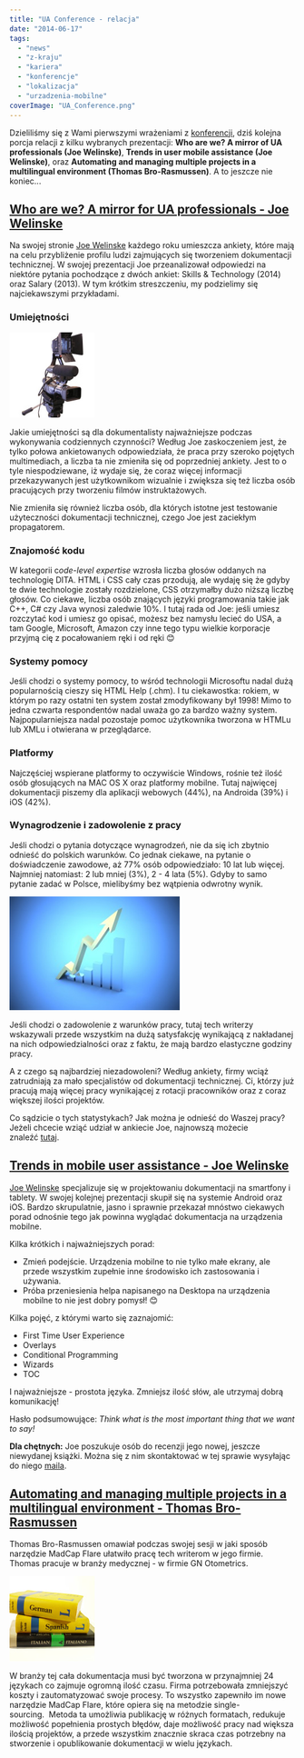 ```yaml
---
title: "UA Conference - relacja"
date: "2014-06-17"
tags:
  - "news"
  - "z-kraju"
  - "kariera"
  - "konferencje"
  - "lokalizacja"
  - "urzadzenia-mobilne"
coverImage: "UA_Conference.png"
---
```


Dzieliliśmy się z Wami pierwszymi wrażeniami z
[konferencji](http://techwriter.pl/ua-europe-conference-pierwsze-wrazenia/ "UA Europe Conference – pierwsze wrażenia"),
dziś kolejna porcja relacji z kilku wybranych prezentacji: **Who are we? A
mirror of UA professionals (Joe Welinske)**, **Trends in user mobile assistance
(Joe Welinske)**, oraz **Automating and managing multiple projects in a
multilingual environment (Thomas Bro-Rasmussen)**. A to jeszcze nie koniec...

## [Who are we? A mirror for UA professionals - Joe Welinske](http://www.uaeurope.com/conference/sessions.html#whoarewe)

Na swojej stronie [Joe Welinske](http://www.writersua.com/) każdego roku
umieszcza ankiety, które mają na celu przybliżenie profilu ludzi zajmujących się
tworzeniem dokumentacji technicznej. W swojej prezentacji Joe przeanalizował
odpowiedzi na niektóre pytania pochodzące z dwóch ankiet: Skills & Technology
(2014) oraz Salary (2013). W tym krótkim streszczeniu, my podzielimy się
najciekawszymi przykładami.

### Umiejętności

![OLYMPUS DIGITAL CAMERA](images/camera-150x150.jpg)

Jakie umiejętności są dla dokumentalisty najważniejsze podczas wykonywania
codziennych czynności? Według Joe zaskoczeniem jest, że tylko połowa
ankietowanych odpowiedziała, że praca przy szeroko pojętych multimediach, a
liczba ta nie zmieniła się od poprzedniej ankiety. Jest to o tyle
niespodziewane, iż wydaje się, że coraz więcej informacji przekazywanych jest
użytkownikom wizualnie i zwiększa się też liczba osób pracujących przy tworzeniu
filmów instruktażowych.

Nie zmieniła się również liczba osób, dla których istotne jest testowanie
użyteczności dokumentacji technicznej, czego Joe jest zaciekłym propagatorem.

### Znajomość kodu

W kategorii c*ode-level expertise* wzrosła liczba głosów oddanych na technologię
DITA. HTML i CSS cały czas przodują, ale wydaję się że gdyby te dwie technologie
zostały rozdzielone, CSS otrzymałby dużo niższą liczbę głosów. Co ciekawe,
liczba osób znających języki programowania takie jak C++, C# czy Java wynosi
zaledwie 10%. I tutaj rada od Joe: jeśli umiesz rozczytać kod i umiesz go
opisać, możesz bez namysłu lecieć do USA, a tam Google, Microsoft, Amazon czy
inne tego typu wielkie korporacje przyjmą cię z pocałowaniem ręki i od ręki 😊

### Systemy pomocy

Jeśli chodzi o systemy pomocy, to wśród technologii Microsoftu nadal dużą
popularnością cieszy się HTML Help (.chm). I tu ciekawostka: rokiem, w którym po
razy ostatni ten system został zmodyfikowany był 1998! Mimo to jedna czwarta
respondentów nadal uważa go za bardzo ważny system. Najpopularniejsza nadal
pozostaje pomoc użytkownika tworzona w HTMLu lub XMLu i otwierana w
przeglądarce.

### Platformy

Najczęściej wspierane platformy to oczywiście Windows, rośnie też ilość osób
głosujących na MAC OS X oraz platformy mobilne. Tutaj najwięcej dokumentacji
piszemy dla aplikacji webowych (44%), na Androida (39%) i iOS (42%).

### Wynagrodzenie i zadowolenie z pracy

Jeśli chodzi o pytania dotyczące wynagrodzeń, nie da się ich zbytnio odnieść do
polskich warunków. Co jednak ciekawe, na pytanie o doświadczenie zawodowe, aż
77% osób odpowiedziało: 10 lat lub więcej. Najmniej natomiast: 2 lub mniej (3%),
2 - 4 lata (5%). Gdyby to samo pytanie zadać w Polsce, mielibyśmy bez wątpienia
odwrotny wynik.

![chart](images/chart-300x200.jpg)

Jeśli chodzi o zadowolenie z warunków pracy, tutaj tech writerzy wskazywali
przede wszystkim na dużą satysfakcję wynikającą z nakładanej na nich
odpowiedzialności oraz z faktu, że mają bardzo elastyczne godziny pracy.

A z czego są najbardziej niezadowoleni? Według ankiety, firmy wciąż zatrudniają
za mało specjalistów od dokumentacji technicznej. Ci, którzy już pracują mają
więcej pracy wynikającej z rotacji pracowników oraz z coraz większej ilości
projektów.

Co sądzicie o tych statystykach? Jak można je odnieść do Waszej pracy? Jeżeli
chcecie wziąć udział w ankiecie Joe, najnowszą możecie
znaleźć [tutaj](https://www.surveymonkey.com/s/ua_tools_survey).

## [Trends in mobile user assistance - Joe Welinske](http://www.uaeurope.com/conference/sessions.html#mobileUAtrends)

[Joe Welinske](http://www.writersua.com/) specjalizuje się w projektowaniu
dokumentacji na smartfony i tablety. W swojej kolejnej prezentacji skupił się na
systemie Android oraz iOS. Bardzo skrupulatnie, jasno i sprawnie przekazał
mnóstwo ciekawych porad odnośnie tego jak powinna wyglądać dokumentacja na
urządzenia mobilne.

Kilka krótkich i najważniejszych porad:

- Zmień podejście. Urządzenia mobilne to nie tylko małe ekrany, ale przede
  wszystkim zupełnie inne środowisko ich zastosowania i używania.
- Próba przeniesienia helpa napisanego na Desktopa na urządzenia mobilne to nie
  jest dobry pomysł! 😊

Kilka pojęć, z którymi warto się zaznajomić:

- First Time User Experience
- Overlays
- Conditional Programming
- Wizards
- TOC

I najważniejsze - prostota języka. Zmniejsz ilość słów, ale utrzymaj dobrą
komunikację!

Hasło podsumowujące: _Think what is the most important thing that we want to
say!_

**Dla chętnych:** Joe poszukuje osób do recenzji jego nowej, jeszcze niewydanej
książki. Można się z nim skontaktować w tej sprawie wysyłając do niego
[maila](http://www.welinske.com/contact-us/).

## [Automating and managing multiple projects in a multilingual environment - Thomas Bro-Rasmussen](http://www.uaeurope.com/conference/sessions.html#automating)

Thomas Bro-Rasmussen omawiał podczas swojej sesji w jaki sposób narzędzie MadCap
Flare ułatwiło pracę tech writerom w jego firmie. Thomas pracuje w branży
medycznej - w firmie GN Otometrics.

![translation](images/translation-150x150.jpg)

W branży tej cała dokumentacja musi być tworzona w przynajmniej 24 językach co
zajmuje ogromną ilość czasu. Firma potrzebowała zmniejszyć koszty i
zautomatyzować swoje procesy. To wszystko zapewniło im nowe narzędzie MadCap
Flare, które opiera się na metodzie single-sourcing.  Metoda ta umożliwia
publikację w różnych formatach, redukuje możliwość popełnienia prostych błędów,
daje możliwość pracy nad większa ilością projektów, a przede wszystkim znacznie
skraca czas potrzebny na stworzenie i opublikowanie dokumentacji w wielu
językach.
